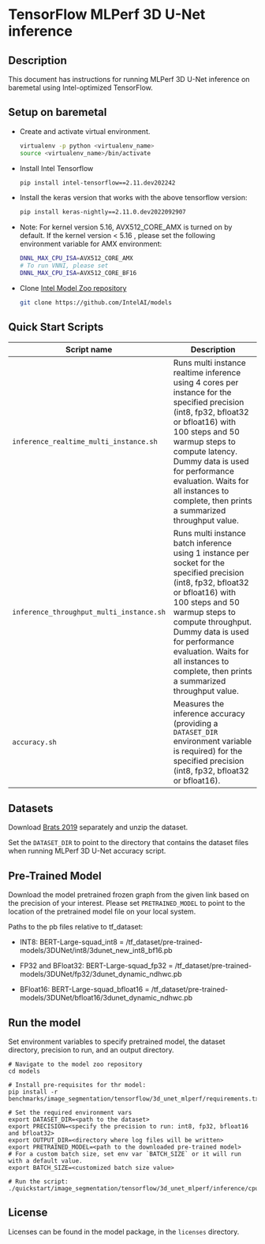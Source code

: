 <!--- 0. Title -->
# TensorFlow MLPerf 3D U-Net inference

<!-- 10. Description -->
## Description

This document has instructions for running MLPerf 3D U-Net inference on baremetal using
Intel-optimized TensorFlow.

<!-- 20. Environment setup on baremetal -->
## Setup on baremetal

* Create and activate virtual environment.
  ```bash
  virtualenv -p python <virtualenv_name>
  source <virtualenv_name>/bin/activate
  ```
* Install Intel Tensorflow
  ```bash
  pip install intel-tensorflow==2.11.dev202242
  ```

* Install the keras version that works with the above tensorflow version:
  ```bash
  pip install keras-nightly==2.11.0.dev2022092907
  ```

* Note: For kernel version 5.16, AVX512_CORE_AMX is turned on by default. If the kernel version < 5.16 , please set the following environment variable for AMX environment: 
  ```bash
  DNNL_MAX_CPU_ISA=AVX512_CORE_AMX
  # To run VNNI, please set 
  DNNL_MAX_CPU_ISA=AVX512_CORE_BF16
  ```

* Clone [Intel Model Zoo repository](https://github.com/IntelAI/models)
  ```bash
  git clone https://github.com/IntelAI/models
  ```

<!--- 40. Quick Start Scripts -->
## Quick Start Scripts

| Script name | Description |
|-------------|-------------|
| `inference_realtime_multi_instance.sh` | Runs multi instance realtime inference using 4 cores per instance for the specified precision (int8, fp32, bfloat32 or bfloat16) with 100 steps and 50 warmup steps to compute latency. Dummy data is used for performance evaluation. Waits for all instances to complete, then prints a summarized throughput value. |
| `inference_throughput_multi_instance.sh` | Runs multi instance batch inference using 1 instance per socket for the specified precision (int8, fp32, bfloat32 or bfloat16) with 100 steps and 50 warmup steps to compute throughput. Dummy data is used for performance evaluation. Waits for all instances to complete, then prints a summarized throughput value. |
| `accuracy.sh` | Measures the inference accuracy (providing a `DATASET_DIR` environment variable is required) for the specified precision (int8, fp32, bfloat32 or bfloat16). |

<!--- 30. Datasets -->
## Datasets

Download [Brats 2019](https://www.med.upenn.edu/cbica/brats2019/data.html) separately and unzip the dataset.

Set the `DATASET_DIR` to point to the directory that contains the dataset files when running MLPerf 3D U-Net accuracy script.

<!--- 50. Baremetal -->
## Pre-Trained Model

Download the model pretrained frozen graph from the given link based on the precision of your interest. Please set `PRETRAINED_MODEL` to point to the location of the pretrained model file on your local system.

Paths to the pb files relative to tf_dataset:
* INT8:
  BERT-Large-squad_int8 = /tf_dataset/pre-trained-models/3DUNet/int8/3dunet_new_int8_bf16.pb

* FP32 and BFloat32:
  BERT-Large-squad_fp32 = /tf_dataset/pre-trained-models/3DUNet/fp32/3dunet_dynamic_ndhwc.pb

* BFloat16:
  BERT-Large-squad_bfloat16 = /tf_dataset/pre-trained-models/3DUNet/bfloat16/3dunet_dynamic_ndhwc.pb

## Run the model

Set environment variables to
specify pretrained model, the dataset directory, precision to run, and an output directory. 
```
# Navigate to the model zoo repository
cd models

# Install pre-requisites for thr model:
pip install -r benchmarks/image_segmentation/tensorflow/3d_unet_mlperf/requirements.txt

# Set the required environment vars
export DATASET_DIR=<path to the dataset>
export PRECISION=<specify the precision to run: int8, fp32, bfloat16 and bfloat32>
export OUTPUT_DIR=<directory where log files will be written>
export PRETRAINED_MODEL=<path to the downloaded pre-trained model>
# For a custom batch size, set env var `BATCH_SIZE` or it will run with a default value.
export BATCH_SIZE=<customized batch size value>

# Run the script:
./quickstart/image_segmentation/tensorflow/3d_unet_mlperf/inference/cpu/<script_name>.sh
```

<!--- 80. License -->
## License

Licenses can be found in the model package, in the `licenses` directory.

